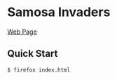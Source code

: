# Samosa Invaders
[Web Page](https://shoumodip.github.io/samosa)

## Quick Start
```console
$ firefox index.html
```
